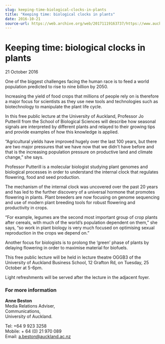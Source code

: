 ```yaml
---
slug: keeping-time-biological-clocks-in-plants
title: "Keeping time: biological clocks in plants"
date: 2016-10-21
source-url: https://web.archive.org/web/20171119163737/https://www.auckland.ac.nz/en/about/news-events-and-notices/news/news-2016/10/keeping-time-biological-clocks-in-plants.html
---
```

Keeping time: biological clocks in plants
=========================================

21 October 2016

One of the biggest challenges facing the human race is to feed a world population predicted to rise to nine billion by 2050.

Increasing the yield of food crops that millions of people rely on is therefore a major focus for scientists as they use new tools and technologies such as biotechnology to manipulate the plant life cycle.

In this free public lecture at the University of Auckland, Professor Jo Putterill from the School of Biological Sciences will describe how seasonal signals are interpreted by different plants and relayed to their growing tips and provide examples of how this knowledge is applied.

“Agricultural yields have improved hugely over the last 100 years, but there are two major pressures that we have now that we didn’t have before and that is the increasing population pressure on productive land and climate change,” she says.

Professor Putterill is a molecular biologist studying plant genomes and biological processes in order to understand the internal clock that regulates flowering, food and seed production.

The mechanism of the internal clock was uncovered over the past 20 years and has led to the further discovery of a universal hormone that promotes flowering in plants. Plant breeders are now focusing on genome sequencing and use of modern plant breeding tools for robust flowering and productivity in crops.

“For example, legumes are the second most important group of crop plants after cereals, with much of the world’s population dependent on them,” she says, “so work in plant biology is very much focused on optimising sexual reproduction in the crops we depend on.”

Another focus for biologists is to prolong the ‘green’ phase of plants by delaying flowering in order to maximise material for biofuels.

This free public lecture will be held in lecture theatre OGGB3 of the University of Auckland Business School, 12 Grafton Rd, on Tuesday, 25 October at 5-6pm.

Light refreshments will be served after the lecture in the adjacent foyer.

### For more information

**Anne Beston**  
Media Relations Adviser,  
Communications,  
University of Auckland.

Tel: +64 9 923 3258  
Mobile: + 64 (0) 21 970 089  
Email: [a.beston@auckland.ac.nz](mailto:a.beston@auckland.ac.nz)